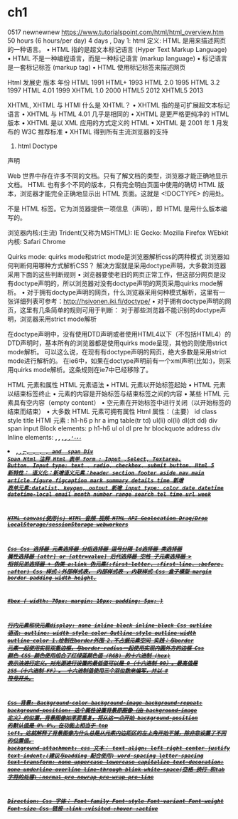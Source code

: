 # ch1

0517
newnewnew
https://www.tutorialspoint.com/html/html_overview.htm
50 hours (6 hours/per day) 4 days ,
Day 1:
html 
定义:
HTML 是用来描述网页的一种语言。
•	HTML 指的是超文本标记语言 (Hyper Text Markup Language)
•	HTML 不是一种编程语言，而是一种标记语言 (markup language)
•	标记语言是一套标记标签 (markup tag)
•	HTML 使用标记标签来描述网页

Html 发展史
版本	年份
HTML	1991
HTML+	1993
HTML 2.0	1995
HTML 3.2	1997
HTML 4.01	1999
XHTML 1.0	2000
HTML5	2012
XHTML5	2013

XHTML, XHTML 与 HTMl
什么是 XHTML？
•	XHTML 指的是可扩展超文本标记语言
•	XHTML 与 HTML 4.01 几乎是相同的
•	XHTML 是更严格更纯净的 HTML 版本
•	XHTML 是以 XML 应用的方式定义的 HTML
•	XHTML 是 2001 年 1 月发布的 W3C 推荐标准
•	XHTML 得到所有主流浏览器的支持

1.	html Doctype
<!DOCTYPE> 声明
Web 世界中存在许多不同的文档。只有了解文档的类型，浏览器才能正确地显示文档。
HTML 也有多个不同的版本，只有完全明白页面中使用的确切 HTML 版本，浏览器才能完全正确地显示出 HTML 页面。这就是 <!DOCTYPE> 的用处。
<!DOCTYPE> 不是 HTML 标签。它为浏览器提供一项信息（声明），即 HTML 是用什么版本编写的。

浏览器内核:(主流)
Trident(又称为MSHTML): IE
Gecko: Mozilla Firefox
WEbkit内核: Safari Chrome

Quirks mode:
quirks mode和strict mode是浏览器解析css的两种模式
浏览器如何判断何用哪种方式解析CSS？
解决方案就是采用doctype声明，大多数浏览器采用下面的这些判断规则
•	    浏览器要使老旧的网页正常工作，但这部分网页是没有doctype声明的，所以浏览器对没有doctype声明的网页采用quirks mode解析。
•	    对于拥有doctype声明的网页，什么浏览器采用何种模式解析，这里有一张详细列表可参考：http://hsivonen.iki.fi/doctype/
•	    对于拥有doctype声明的网页，这里有几条简单的规则可用于判断：
对于那些浏览器不能识别的doctype声明，浏览器采用strict mode解析
 
在doctype声明中，没有使用DTD声明或者使用HTML4以下（不包括HTML4）的DTD声明时，基本所有的浏览器都是使用quirks mode呈现，其他的则使用strict mode解析。
可以这么说，在现有有doctype声明的网页，绝大多数是采用strict mode进行解析的。
在ie6中，如果在doctype声明前有一个xml声明(比如:<?xml version="1.0" encoding="iso-8859-1"?>)，则采用quirks mode解析。这条规则在ie7中已经移除了。

HTML 元素和属性
HTML 元素语法
•	HTML 元素以开始标签起始
•	HTML 元素以结束标签终止
•	元素的内容是开始标签与结束标签之间的内容
•	某些 HTML 元素具有空内容（empty content）
•	空元素在开始标签中进行关闭（以开始标签的结束而结束）
•	大多数 HTML 元素可拥有属性
Html 属性：（主要）
id class style title
HTMl 元素 : h1-h6 p hr a img table(tr td) ul(li) ol(li) dl(dt dd) div span input
Block elements: p h1-h6 ul ol dl pre hr blockquote address div 
Inline elements: <b>, <i>, <u>, <em>, <strong>, <sup>, <sub>, <big>, <small>, <li>, <ins>, <del>, <code>, <cite>, <dfn>, <kbd>, and <var> span 
Div 
Span
Html 注释<!--注释内容-->
Html 表单 form : Input ,Select, Textarea, Button.
Input type: text , radio, checkbox, submit button.
Html 5 新特性：
语义化：新增语义元素：header section footer aside nav main article figure figcaption mark summary details time
新增 表单元素:datalist, keygen, output
新增 input type: color date datetime datetime-local email month number range search tel time url week

HTML canvas(使用js)
HTMl 音频 视频
HTML API
Geolocation Drag/Drop LocalStorage/sessionStorage webworkers

Css 
Css 选择器
元素选择器
分组选择器 逗号分隔
Id选择器
类选择器
属性选择器 [attr] or [attr=value]
后代选择器 空格
子元素选择器 >
相邻兄弟选择器 +
伪类 a:link 
伪元素(:first-letter, :first-line, :before, :after)
Css 样式：外部样式表， 内部样式表  ，内联样式
Css 盒子模型 margin border padding width height.
 
#box {
  width: 70px;
  margin: 10px;
  padding: 5px;
}
 
行内元素和块元素display: none inline block inline-block
Css outline 
语法: outline: width style color
Outline-style outline-width outline-color
1.绘制在border外围
2.不占据元素空间
实践：与border 元素一起使用实现双重边框，与border-radius一起使用实现内圆外方的边框
Css 颜色
CSS 颜色使用组合了红绿蓝颜色值 (RGB) 的十六进制 (hex) 表示法进行定义。对光源进行设置的最低值可以是 0（十六进制 00）。最高值是 255（十六进制 FF）。
十六进制值使用三个双位数来编写，并以 # 符号开头。
 
Css 背景:
Background-color
background-image
background-repeat:
background-position: 这个属性设置背景原图像（由 background-image 定义）的位置，背景图像如果要重复，将从这一点开始
background-position 的默认值是 0% 0%，在功能上相当于 top left。这就解释了背景图像为什么总是从元素内边距区的左上角开始平铺，除非您设置了不同的位置值。
background-attachment:
css 文本：
text-align: left right center justify
text-indent:(建议与padding 配合使用)
word-spacing
letter-spacing
text-transform: none uppercase lowercase capitalize
text-decoration: none underline overline line-through blink
white-space(空格 换行 和tab 字符的处理)：normal pre nowrap pre-wrap pre-line
 
Direction:
Css 字体：
Font-family
Font-style
Font-variant
Font-weight
Font-size
Css 链接 :link :visited :hover :active
